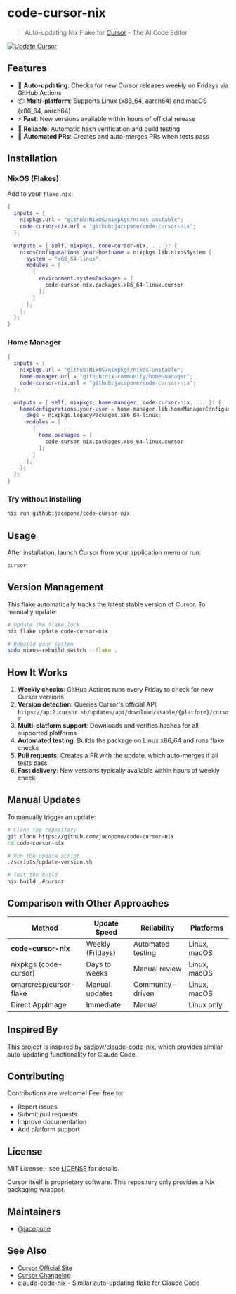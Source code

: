 # code-cursor-nix

> Auto-updating Nix Flake for [Cursor](https://cursor.com) - The AI Code Editor

[![Update Cursor](https://github.com/jacopone/code-cursor-nix/actions/workflows/update.yml/badge.svg)](https://github.com/jacopone/code-cursor-nix/actions/workflows/update.yml)

## Features

- 🚀 **Auto-updating**: Checks for new Cursor releases weekly on Fridays via GitHub Actions
- 📦 **Multi-platform**: Supports Linux (x86_64, aarch64) and macOS (x86_64, aarch64)
- ⚡ **Fast**: New versions available within hours of official release
- 🔐 **Reliable**: Automatic hash verification and build testing
- 🤖 **Automated PRs**: Creates and auto-merges PRs when tests pass

## Installation

### NixOS (Flakes)

Add to your `flake.nix`:

```nix
{
  inputs = {
    nixpkgs.url = "github:NixOS/nixpkgs/nixos-unstable";
    code-cursor-nix.url = "github:jacopone/code-cursor-nix";
  };

  outputs = { self, nixpkgs, code-cursor-nix, ... }: {
    nixosConfigurations.your-hostname = nixpkgs.lib.nixosSystem {
      system = "x86_64-linux";
      modules = [
        {
          environment.systemPackages = [
            code-cursor-nix.packages.x86_64-linux.cursor
          ];
        }
      ];
    };
  };
}
```

### Home Manager

```nix
{
  inputs = {
    nixpkgs.url = "github:NixOS/nixpkgs/nixos-unstable";
    home-manager.url = "github:nix-community/home-manager";
    code-cursor-nix.url = "github:jacopone/code-cursor-nix";
  };

  outputs = { self, nixpkgs, home-manager, code-cursor-nix, ... }: {
    homeConfigurations.your-user = home-manager.lib.homeManagerConfiguration {
      pkgs = nixpkgs.legacyPackages.x86_64-linux;
      modules = [
        {
          home.packages = [
            code-cursor-nix.packages.x86_64-linux.cursor
          ];
        }
      ];
    };
  };
}
```

### Try without installing

```bash
nix run github:jacopone/code-cursor-nix
```

## Usage

After installation, launch Cursor from your application menu or run:

```bash
cursor
```

## Version Management

This flake automatically tracks the latest stable version of Cursor. To manually update:

```bash
# Update the flake lock
nix flake update code-cursor-nix

# Rebuild your system
sudo nixos-rebuild switch --flake .
```

## How It Works

1. **Weekly checks**: GitHub Actions runs every Friday to check for new Cursor versions
2. **Version detection**: Queries Cursor's official API: `https://api2.cursor.sh/updates/api/download/stable/{platform}/cursor`
3. **Multi-platform support**: Downloads and verifies hashes for all supported platforms
4. **Automated testing**: Builds the package on Linux x86_64 and runs flake checks
5. **Pull requests**: Creates a PR with the update, which auto-merges if all tests pass
6. **Fast delivery**: New versions typically available within hours of weekly check

## Manual Updates

To manually trigger an update:

```bash
# Clone the repository
git clone https://github.com/jacopone/code-cursor-nix
cd code-cursor-nix

# Run the update script
./scripts/update-version.sh

# Test the build
nix build .#cursor
```

## Comparison with Other Approaches

| Method | Update Speed | Reliability | Platforms |
|--------|-------------|-------------|-----------|
| **code-cursor-nix** | Weekly (Fridays) | Automated testing | Linux, macOS |
| nixpkgs (code-cursor) | Days to weeks | Manual review | Linux, macOS |
| omarcresp/cursor-flake | Manual updates | Community-driven | Linux, macOS |
| Direct AppImage | Immediate | Manual | Linux only |

## Inspired By

This project is inspired by [sadjow/claude-code-nix](https://github.com/sadjow/claude-code-nix), which provides similar auto-updating functionality for Claude Code.

## Contributing

Contributions are welcome! Feel free to:

- Report issues
- Submit pull requests
- Improve documentation
- Add platform support

## License

MIT License - see [LICENSE](LICENSE) for details.

Cursor itself is proprietary software. This repository only provides a Nix packaging wrapper.

## Maintainers

- [@jacopone](https://github.com/jacopone)

## See Also

- [Cursor Official Site](https://cursor.com)
- [Cursor Changelog](https://www.cursor.com/changelog)
- [claude-code-nix](https://github.com/sadjow/claude-code-nix) - Similar auto-updating flake for Claude Code
